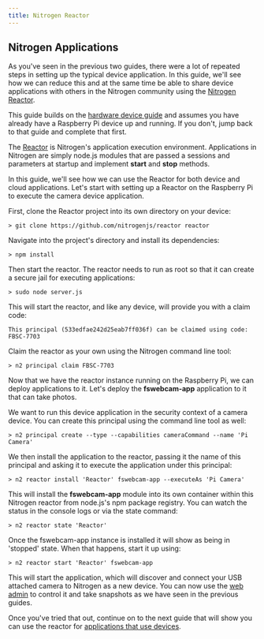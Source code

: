 ```yaml
---
title: Nitrogen Reactor
---
```


## Nitrogen Applications

As you've seen in the previous two guides, there were a lot of repeated steps in setting up the typical device application. In this guide, we'll see how we can reduce this and at the same time be able to share device applications with others in the Nitrogen community using the [Nitrogen Reactor](/docs/concepts/reactor.md).

This guide builds on the [hardware device guide](/guides/device/setup.md) and assumes you have already have a Raspberry Pi device up and running. If you don't, jump back to that guide and complete that first.

The [Reactor](/docs/concepts/reactor.md) is Nitrogen's application execution environment. Applications in Nitrogen are simply node.js modules that are passed a sessions and parameters at startup and implement <b>start</b> and <b>stop</b> methods. 

In this guide, we'll see how we can use the Reactor for both device and cloud applications. Let's start with setting up a Reactor on the Raspberry Pi to execute the camera device application.

First, clone the Reactor project into its own directory on your device:

`> git clone https://github.com/nitrogenjs/reactor reactor`

Navigate into the project's directory and install its dependencies:

`> npm install` 

Then start the reactor. The reactor needs to run as root so that it can create a secure jail for executing applications:

`> sudo node server.js`

This will start the reactor, and like any device, will provide you with a claim code:

`This principal (533edfae242d25eab7ff036f) can be claimed using code: FBSC-7703`

Claim the reactor as your own using the Nitrogen command line tool:

`> n2 principal claim FBSC-7703`

Now that we have the reactor instance running on the Raspberry Pi, we can deploy applications to it. Let's deploy the <b>fswebcam-app</b> application to it that can take photos.

We want to run this device application in the security context of a camera device. You can create this principal using the command line tool as well:

`> n2 principal create --type --capabilities cameraCommand --name 'Pi Camera'`

We then install the application to the reactor, passing it the name of this principal and asking it to execute the application under this principal:

`> n2 reactor install 'Reactor' fswebcam-app --executeAs 'Pi Camera'`

This will install the <b>fswebcam-app</b> module into its own container within this Nitrogen reactor from node.js's npm package registry. You can watch the status in the console logs or via the state command:

`> n2 reactor state 'Reactor'`

Once the fswebcam-app instance is installed it will show as being in 'stopped' state.  When that happens, start it up using:

`> n2 reactor start 'Reactor' fswebcam-app`

This will start the application, which will discover and connect your USB attached camera to Nitrogen as a new device. You can now use the [web admin](https://admin.nitrogen.io) to control it and take snapshots as we have seen in the previous guides.

Once you've tried that out, continue on to the next guide that will show you can use the reactor for [applications that use devices](/guides/apps/timelapse.html).